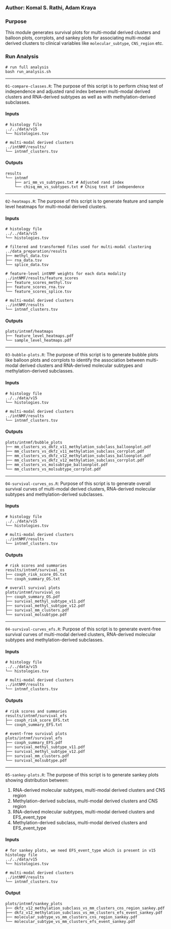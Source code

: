 ### Author: Komal S. Rathi, Adam Kraya

### Purpose

This module generates survival plots for multi-modal derived clusters and balloon plots, corrplots, and sankey plots for associating multi-modal derived clusters to clinical variables like `molecular_subtype`, `CNS_region` etc. 

### Run Analysis

```
# run full analysis
bash run_analysis.sh
```

***
`01-compare-classes.R`: The purpose of this script is to perform chisq test of independence and adjusted rand index between multi-modal derived clusters and RNA-derived subtypes as well as with methylation-derived subclasses.

#### Inputs

```
# histology file
../../data/v15
└── histologies.tsv

# multi-modal derived clusters
../intNMF/results/
└── intnmf_clusters.tsv
```

#### Outputs

```
results
└── intnmf
    ├── ari_mm_vs_subtypes.txt # Adjusted rand index
    └── chisq_mm_vs_subtypes.txt # Chisq test of independence
```

***
`02-heatmaps.R`: The purpose of this script is to generate feature and sample level heatmaps for multi-modal derived clusters.

#### Inputs

```
# histology file
../../data/v15
└── histologies.tsv

# filtered and transformed files used for multi-modal clustering
../data_preparation/results
├── methyl_data.tsv
├── rna_data.tsv
└── splice_data.tsv

# feature-level intNMF weights for each data modality
../intNMF/results/feature_scores
├── feature_scores_methyl.tsv
├── feature_scores_rna.tsv
└── feature_scores_splice.tsv

# multi-modal derived clusters
../intNMF/results
└── intnmf_clusters.tsv
```

#### Outputs

```
plots/intnmf/heatmaps
├── feature_level_heatmaps.pdf
└── sample_level_heatmaps.pdf
```

***

`03-bubble-plots.R`: The purpose of this script is to generate bubble plots like balloon plots and corrplots to identify the association between multi-modal derived clusters and  RNA-derived molecular subtypes and methylation-derived subclasses.

#### Inputs

```
# histology file
../../data/v15
└── histologies.tsv

# multi-modal derived clusters
../intNMF/results
└── intnmf_clusters.tsv
```

#### Outputs

```
plots/intnmf/bubble_plots
├── mm_clusters_vs_dkfz_v11_methylation_subclass_balloonplot.pdf
├── mm_clusters_vs_dkfz_v11_methylation_subclass_corrplot.pdf
├── mm_clusters_vs_dkfz_v12_methylation_subclass_balloonplot.pdf
├── mm_clusters_vs_dkfz_v12_methylation_subclass_corrplot.pdf
├── mm_clusters_vs_molsubtype_balloonplot.pdf
└── mm_clusters_vs_molsubtype_corrplot.pdf
```
***
`04-survival-curves_os.R`: Purpose of this script is to generate overall survival curves of multi-modal derived clusters, RNA-derived molecular subtypes and methylation-derived subclasses.

#### Inputs

```
# histology file
../../data/v15
└── histologies.tsv

# multi-modal derived clusters
../intNMF/results
└── intnmf_clusters.tsv
```

#### Outputs

```
# risk scores and summaries
results/intnmf/survival_os
├── coxph_risk_score_OS.txt
└── coxph_summary_OS.txt

# overall survival plots
plots/intnmf/survival_os
├── coxph_summary_OS.pdf
├── survival_methyl_subtype_v11.pdf
├── survival_methyl_subtype_v12.pdf
├── survival_mm_clusters.pdf
└── survival_molsubtype.pdf
```
***
`04-survival-curves_efs.R`: Purpose of this script is to generate event-free survival curves of multi-modal derived clusters, RNA-derived molecular subtypes and methylation-derived subclasses.

#### Inputs

```
# histology file
../../data/v15
└── histologies.tsv

# multi-modal derived clusters
../intNMF/results
└── intnmf_clusters.tsv
```

#### Outputs

```
# risk scores and summaries
results/intnmf/survival_efs
├── coxph_risk_score_EFS.txt
└── coxph_summary_EFS.txt

# event-free survival plots
plots/intnmf/survival_efs
├── coxph_summary_EFS.pdf
├── survival_methyl_subtype_v11.pdf
├── survival_methyl_subtype_v12.pdf
├── survival_mm_clusters.pdf
└── survival_molsubtype.pdf
```

***
`05-sankey-plots.R`:  The purpose of this script is to generate sankey plots showing distribution between:

1. RNA-derived molecular subtypes, multi-modal derived clusters and CNS region
2. Methylation-derived subclass, multi-modal derived clusters and CNS region
3. RNA-derived molecular subtypes, multi-modal derived clusters and EFS_event_type
4. Methylation-derived subclass, multi-modal derived clusters and EFS_event_type

#### Inputs

```
# for sankey plots, we need EFS_event_type which is present in v15 histology file
../../data/v15
└── histologies.tsv

# multi-modal derived clusters
../intNMF/results
└── intnmf_clusters.tsv
```

#### Output

```
plots/intnmf/sankey_plots
├── dkfz_v12_methylation_subclass_vs_mm_clusters_cns_region_sankey.pdf
├── dkfz_v12_methylation_subclass_vs_mm_clusters_efs_event_sankey.pdf
├── molecular_subtype_vs_mm_clusters_cns_region_sankey.pdf
└── molecular_subtype_vs_mm_clusters_efs_event_sankey.pdf
```
